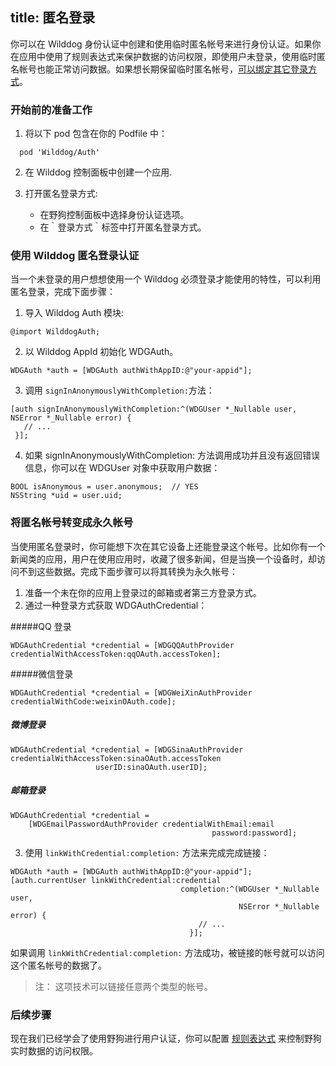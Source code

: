title: 匿名登录
---

你可以在 Wilddog 身份认证中创建和使用临时匿名帐号来进行身份认证。如果你在应用中使用了规则表达式来保护数据的访问权限，即使用户未登录，使用临时匿名帐号也能正常访问数据。如果想长期保留临时匿名帐号，[可以绑定其它登录方式](https://wangjunpeng.gitbooks.io/wilddogauth/content/链接多种登录方式.html)。

### 开始前的准备工作
1. 将以下 pod 包含在你的 Podfile 中：
```
  pod 'Wilddog/Auth'
```
2. 在 Wilddog 控制面板中创建一个应用.
3. 打开匿名登录方式:

    * 在野狗控制面板中选择身份认证选项。
    * 在｀登录方式｀标签中打开匿名登录方式。
    
### 使用 Wilddog 匿名登录认证
当一个未登录的用户想想使用一个 Wilddog 必须登录才能使用的特性，可以利用匿名登录，完成下面步骤：
1. 导入 Wilddog Auth 模块:
```
@import WilddogAuth;
```
2. 以 Wilddog AppId 初始化 WDGAuth。
```
WDGAuth *auth = [WDGAuth authWithAppID:@"your-appid"];
```
3. 调用 `signInAnonymouslyWithCompletion:`方法：
```
[auth signInAnonymouslyWithCompletion:^(WDGUser *_Nullable user, NSError *_Nullable error) {
   // ...
 }];
 ```
4. 如果 signInAnonymouslyWithCompletion: 方法调用成功并且没有返回错误信息，你可以在 WDGUser 对象中获取用户数据：
```
BOOL isAnonymous = user.anonymous;  // YES
NSString *uid = user.uid;
```

### 将匿名帐号转变成永久帐号
当使用匿名登录时，你可能想下次在其它设备上还能登录这个帐号。比如你有一个新闻类的应用，用户在使用应用时，收藏了很多新闻，但是当换一个设备时，却访问不到这些数据。完成下面步骤可以将其转换为永久帐号：

1. 准备一个未在你的应用上登录过的邮箱或者第三方登录方式。
2. 通过一种登录方式获取 WDGAuthCredential：

#####QQ 登录

```
WDGAuthCredential *credential = [WDGQQAuthProvider credentialWithAccessToken:qqOAuth.accessToken];
```
#####微信登录

```
WDGAuthCredential *credential = [WDGWeiXinAuthProvider credentialWithCode:weixinOAuth.code];
```
##### 微博登录

```
WDGAuthCredential *credential = [WDGSinaAuthProvider credentialWithAccessToken:sinaOAuth.accessToken 
                   userID:sinaOAuth.userID];
```
##### 邮箱登录

```
WDGAuthCredential *credential =
    [WDGEmailPasswordAuthProvider credentialWithEmail:email
                                             password:password];
```
3. 使用 `linkWithCredential:completion:` 方法来完成完成链接：
```
WDGAuth *auth = [WDGAuth authWithAppID:@"your-appid"];
[auth.currentUser linkWithCredential:credential
                                      completion:^(WDGUser *_Nullable user,
                                                   NSError *_Nullable error) {
                                          // ...
                                        }];
```
如果调用 `linkWithCredential:completion:` 方法成功，被链接的帐号就可以访问这个匿名帐号的数据了。


>注： 这项技术可以链接任意两个类型的帐号。


### 后续步骤
现在我们已经学会了使用野狗进行用户认证，你可以配置 [规则表达式]() 来控制野狗实时数据的访问权限。